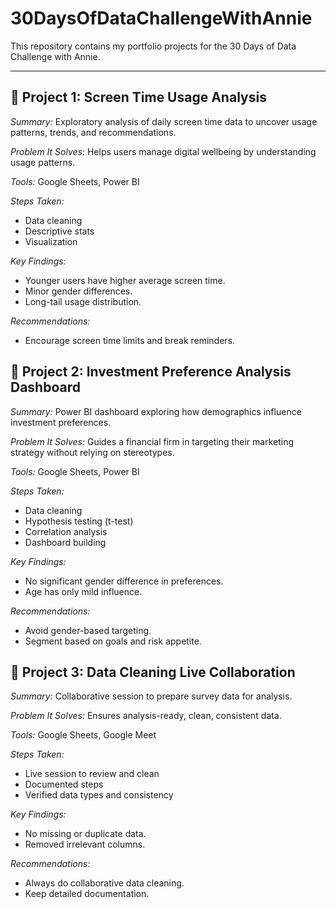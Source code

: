 # 30DaysOfDataChallengeWithAnnie

This repository contains my portfolio projects for the 30 Days of Data Challenge with Annie.

---

## 📌 Project 1: Screen Time Usage Analysis
*Summary:* Exploratory analysis of daily screen time data to uncover usage patterns, trends, and recommendations.

*Problem It Solves:* Helps users manage digital wellbeing by understanding usage patterns.

*Tools:* Google Sheets, Power BI

*Steps Taken:* 
- Data cleaning
- Descriptive stats
- Visualization

*Key Findings:* 
- Younger users have higher average screen time.
- Minor gender differences.
- Long-tail usage distribution.

*Recommendations:* 
- Encourage screen time limits and break reminders.



## 📌 Project 2: Investment Preference Analysis Dashboard
*Summary:* Power BI dashboard exploring how demographics influence investment preferences.

*Problem It Solves:* Guides a financial firm in targeting their marketing strategy without relying on stereotypes.

*Tools:* Google Sheets, Power BI

*Steps Taken:*
- Data cleaning
- Hypothesis testing (t-test)
- Correlation analysis
- Dashboard building

*Key Findings:* 
- No significant gender difference in preferences.
- Age has only mild influence.

*Recommendations:* 
- Avoid gender-based targeting.
- Segment based on goals and risk appetite.


## 📌 Project 3: Data Cleaning Live Collaboration
*Summary:* Collaborative session to prepare survey data for analysis.

*Problem It Solves:* Ensures analysis-ready, clean, consistent data.

*Tools:* Google Sheets, Google Meet

*Steps Taken:*
- Live session to review and clean
- Documented steps
- Verified data types and consistency

*Key Findings:* 
- No missing or duplicate data.
- Removed irrelevant columns.

*Recommendations:* 
- Always do collaborative data cleaning.
- Keep detailed documentation.

